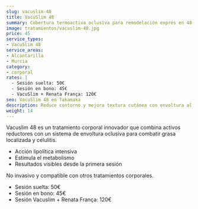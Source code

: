 ```yaml
---
slug: vacuslim-48
title: VacuSlim 48
summary: Cobertura termoactiva oclusiva para remodelación exprés en 48 h.
image: tratamientos/vacuslim-48.jpg
price: 45
service_types:
- VacuSlim 48
service_areas:
- Alcantarilla
- Murcia
category:
- corporal
rates: |
  - Sesión suelta: 50€
  - Sesión en bono: 45€
  - VacuSlim + Renata França: 120€
seo: VacuSlim 48 en Takamaka
description: Reduce contorno y mejora textura cutánea con envoltura al vacío y activos lipolíticos.
weight: 14
---
```


Vacuslim 48 es un tratamiento corporal innovador que combina activos reductores con un sistema de envoltura oclusiva para combatir grasa localizada y celulitis.

- Acción lipolítica intensiva
- Estimula el metabolismo
- Resultados visibles desde la primera sesión

No invasivo y compatible con otros tratamientos corporales.

- Sesión suelta: 50€
- Sesión en bono: 45€
- Sesión Vacuslim + Renata França: 120€
